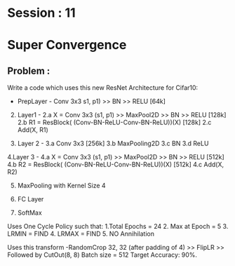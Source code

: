 # Session : 11                  

# Super Convergence

## Problem :

Write a code which uses this new ResNet Architecture for Cifar10:

- PrepLayer - Conv 3x3 s1, p1) >> BN >> RELU [64k]


2. Layer1 -
   2.a X = Conv 3x3 (s1, p1) >> MaxPool2D >> BN >> RELU [128k]
   2.b R1 = ResBlock( (Conv-BN-ReLU-Conv-BN-ReLU))(X) [128k] 
   2.c Add(X, R1)


3. Layer 2 -
   3.a Conv 3x3 [256k]
   3.b MaxPooling2D
   3.c BN
   3.d ReLU


4.Layer 3 -
    4.a X = Conv 3x3 (s1, p1) >> MaxPool2D >> BN >> RELU [512k]
    4.b R2 = ResBlock( (Conv-BN-ReLU-Conv-BN-ReLU))(X) [512k]
    4.c Add(X, R2)


5. MaxPooling with Kernel Size 4

6. FC Layer 

7. SoftMax

Uses One Cycle Policy such that:
  1.Total Epochs = 24
  2. Max at Epoch = 5
  3. LRMIN = FIND
  4. LRMAX = FIND
  5. NO Annihilation
 
 Uses this transform -RandomCrop 32, 32 (after padding of 4) >> FlipLR >> Followed by CutOut(8, 8)
 Batch size = 512
 Target Accuracy: 90%.

